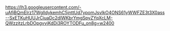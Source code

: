 https://lh3.googleusercontent.com/-uAfjBQmElrz17WglldykemhC5jnttUd7ypomJsvlkO4ONS61yWWFZE3t3X0ass--SxETKuHUUJrCiuaDc2dIWKbrYmgSpyZYqXcLM-QWzzitzLrbDOpgvvjKdDi3ROYTODFu_on8g=w2400